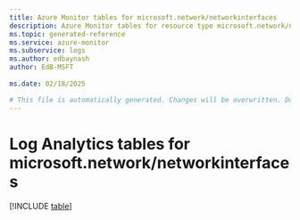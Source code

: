 ```yaml
---
title: Azure Monitor tables for microsoft.network/networkinterfaces
description: Azure Monitor tables for resource type microsoft.network/networkinterfaces
ms.topic: generated-reference
ms.service: azure-monitor
ms.subservice: logs
ms.author: edbaynash
author: EdB-MSFT
   
ms.date: 02/18/2025

# This file is automatically generated. Changes will be overwritten. Do not change this file directly.
---
```


# Log Analytics tables for microsoft.network/networkinterfaces  

[!INCLUDE [table](~/reusable-content/ce-skilling/azure/includes/azure-monitor/reference/tables/microsoft-network_networkinterfaces-include.md)]

